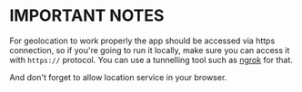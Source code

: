 # IMPORTANT NOTES

For geolocation to work properly the app should be accessed via https connection, so if you're going to run it locally, make sure you can access it with `https://` protocol. You can use a tunnelling tool such as [ngrok](https://ngrok.com/) for that.

And don't forget to allow location service in your browser.
